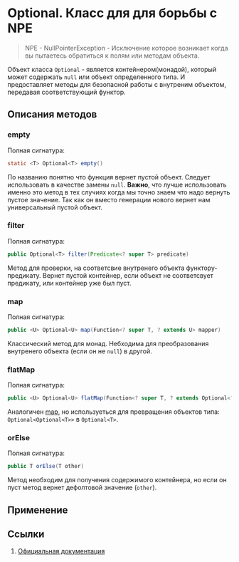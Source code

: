 # Optional. Класс для для борьбы с NPE

> NPE - NullPointerException - Исключение которое возникает когда вы
> пытаетесь обратиться к полям или методам объекта.

Объект класса `Optional` - является контейнером(монадой), который может содержать
`null` или объект определенного типа. И предоставляет методы для
безопасной работы с внутреним объектом, передавая соответствующий
функтор.

## Описания методов

### empty

Полная сигнатура:
```java
static <T> Optional<T> empty()
```

По названию понятно что функция вернет пустой объект. Следует
использовать в качестве замены `null`. **Важно**, что лучше использовать
именно это метод в тех случиях когда мы точно знаем что надо вернуть
пустое значение. Так как он вместо генерации нового вернет нам
универсальный пустой объект.

### filter

Полная сигнатура:
```java
public Optional<T> filter(Predicate<? super T> predicate)
```

Метод для проверки, на соответсвие внутренего объекта
функтору-предикату. Вернет пустой контейнер, если объект не соответсвует
предикату, или контейнер уже был пуст.

### map

Полная сигнатура:
```java
public <U> Optional<U> map(Function<? super T, ? extends U> mapper)
```

Классический метод для монад. Небходима для преобразования внутренего
объекта (если он не `null`) в другой.

### flatMap

Полная сигнатура:
```java
public <U> Optional<U> flatMap(Function<? super T, ? extends Optional<? extends U>> mapper)
```

Аналогичен [map](#map), но используеться для превращения объектов типа:
`Optional<Optional<T>>` в `Optional<T>`.

### orElse

Полная сигнатура:
```java
public T orElse(T other)
```

Метод необходим для получения содержимого контейнера, но если он пуст
метод вернет дефолтовой значение (`other`).

## Применение

## Ссылки

1. [Официальная документация](https://docs.oracle.com/javase/8/docs/api/java/util/Optional.html)